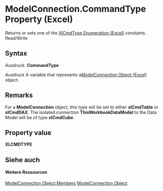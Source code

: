 
# ModelConnection.CommandType Property (Excel)

Returns or sets one of the [XlCmdType Enumeration (Excel)](4339b577-c29c-3c78-8433-df56c35b6633.md) constants. Read/Write


## Syntax

 _Ausdruck_. **CommandType**

 _Ausdruck_ A variable that represents a[ModelConnection Object (Excel)](db1b8e2b-76f7-5a6f-b510-6a4d6c4e9857.md) object.


## Remarks

For a  **ModelConnection** object, this type will be set to either **xlCmdTable** or **xlCmdDAX**. The isolated connection **ThisWorkbookDataModel** to the Data Model will be of type **xlCmdCube**.


## Property value

 **XLCMDTYPE**


## Siehe auch


#### Weitere Ressourcen


[ModelConnection Object Members](http://msdn.microsoft.com/library/6909811e-5ef3-ba36-9949-8008444f0b00%28Office.15%29.aspx)
[ModelConnection Object](db1b8e2b-76f7-5a6f-b510-6a4d6c4e9857.md)
